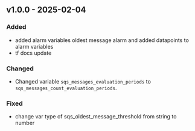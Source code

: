 ## v1.0.0 - 2025-02-04
### Added
* added alarm variables oldest message alarm and added datapoints to alarm variables
* tf docs update
### Changed
* Changed variable `sqs_messages_evaluation_periods` to `sqs_messages_count_evaluation_periods`.
### Fixed
* change var type of sqs_oldest_message_threshold from string to number
